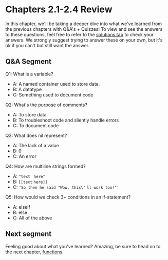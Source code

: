 # Chapters 2.1-2.4 Review

In this chapter, we'll be taking a deeper dive into what we've learned from the previous chapters with Q&A's + Quizzes! To view and see the answers to these questions, feel free to refer to the [solutions tab](./solution-chapter_15_review.md) to check your answers. We strongly suggest trying to answer these on your own, but it's ok if you can't but still want the answer. 





## Q&A Segment

Q1: What is a variable?
- A: A named container used to store data.
- B: A datatype
- C: Something used to document code

Q2: What's the purpose of comments?
- A: To store data
- B: To troubleshoot code and sliently handle errors
- C: To document code 

Q3: What does nil represent?
- A: The lack of a value
- B: 0
- C: An error

Q4: How are multiline strings formed?
- A: `"text `
`here"`
- B: `[[text` 
`here]]`
- C: `'So then he said "Wow, this\'`
`ll work too!"'`

Q5: How would we check 3+ conditions in an if-statement?
- A: elseif
- B: else
- C: All of the above





## Next segment

Feeling good about what you've learned? Amazing, be sure to head on to the next chapter, [functions](./chapter_21_Function.md).
